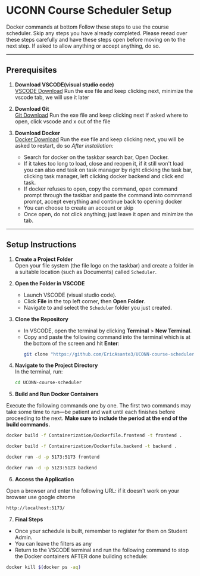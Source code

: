 # UCONN Course Scheduler Setup
Docker commands at bottom
Follow these steps to use the course scheduler. Skip any steps you have already completed. Please reead over these steps carefully and have these steps open before moving on to the next step.
If asked to allow anything or accept anything, do so.

---

## Prerequisites

1. **Download VSCODE(visual studio code)**  
   [VSCODE Download](https://code.visualstudio.com/Download)
   Run the exe file and keep clicking next, minimize the vscode tab, we will use it later

2. **Download Git**  
   [Git Download](https://git-scm.com/downloads)
   Run the exe file and keep clicking next
   If asked where to open, click vscode and x out of the file

3. **Download Docker**  
   [Docker Download](https://www.docker.com/)
   Run the exe file and keep clicking next, you will be asked to restart, do so
   *After installation:*
   - Search for docker on the taskbar search bar, Open Docker.
   - If it takes too long to load, close and reopen it, if it still won't load you can also end task on task manager by right clicking the task bar, clicking task manager, left clicking docker backend and click end task.
   - If docker refuses to open, copy the command, open command prompt through the taskbar and paste the command into comnmand prompt, accept everything and continue back to opening docker
   - You can choose to create an account or skip
   - Once open, do not click anything; just leave it open and minimize the tab.

---

## Setup Instructions

1. **Create a Project Folder**  
   Open your file system (the file logo on the taskbar) and create a folder in a suitable location (such as Documents) called `Scheduler`.

2. **Open the Folder in VSCODE**  
   - Launch VSCODE (visual studio code).
   - Click **File** in the top left corner, then **Open Folder**.
   - Navigate to and select the `Scheduler` folder you just created.

3. **Clone the Repository**  
   - In VSCODE, open the terminal by clicking **Terminal** > **New Terminal**.
   - Copy and paste the following command into the terminal which is at the bottom of the screen and hit **Enter**:
     ```bash
     git clone "https://github.com/EricAsante3/UCONN-course-scheduler.git"
     ```

4. **Navigate to the Project Directory**  
   In the terminal, run:
   ```bash
   cd UCONN-course-scheduler
   ```
5. **Build and Run Docker Containers**
     
Execute the following commands one by one. The first two commands may take some time to run—be patient and wait until each finishes before proceeding to the next. **Make sure to include the period at the end of the build commands.**
```bash
docker build -f Containerization/Dockerfile.frontend -t frontend .
```
```bash
docker build -f Containerization/Dockerfile.backend -t backend .
```
```bash
docker run -d -p 5173:5173 frontend
```
```bash
docker run -d -p 5123:5123 backend
```

6. **Access the Application**

Open a browser and enter the following URL:  if it doesn't work on your browser use google chrome
```bash
http://localhost:5173/
```

7. **Final Steps**    
- Once your schedule is built, remember to register for them on Student Admin.
- You can leave the filters as any
- Return to the VSCODE terminal and run the following command to stop the Docker containers AFTER done building schedule:
```bash
docker kill $(docker ps -aq)
```

